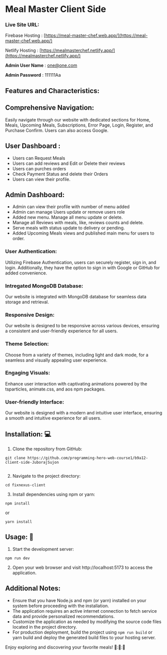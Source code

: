 # Meal Master Client Side

### Live Site URL:

Firebase Hosting : [https://meal-master-chef.web.app/](https://meal-master-chef.web.app/)

Netlify Hosting : [https://mealmasterchef.netlify.app/](https://mealmasterchef.netlify.app/)

**Admin User Name** : one@one.com

**Admin Password** : 111111Aa

## Features and Characteristics:

## Comprehensive Navigation:

Easily navigate through our website with dedicated sections for Home, Meals, Upcoming Meals, Subscriptions, Error Page, Login, Register, and Purchase Confirm. Users can also access Google.

## User Dashboard :

- Users can Request Meals
- Users can add reviews and Edit or Delete their reviews
- Users can purches orders
- Check Payment Status and delete their Orders
- Users can view their profile.

## Admin Dashboard:

- Admin can view their profile with number of menu added
- Admin can manage Users update or remove users role
- Added new menu. Manage all menu update or delete.
- Manage all Reviews with meals, like, reviews counts and delete.
- Serve meals with status update to delivery or pending.
- Added Upcoming Meals views and published main menu for users to order.

### User Authentication:

Utilizing Firebase Authentication, users can securely register, sign in, and login. Additionally, they have the option to sign in with Google or GitHub for added convenience.

### Intregated MongoDB Database:

Our website is integrated with MongoDB database for seamless data storage and retrieval.

### Responsive Design:

Our website is designed to be responsive across various devices, ensuring a consistent and user-friendly experience for all users.

### Theme Selection:

Choose from a variety of themes, including light and dark mode, for a seamless and visually appealing user experience.

### Engaging Visuals:

Enhance user interaction with captivating animations powered by the tsparticles, animate.css, and aos npm packages.

### User-friendly Interface:

Our website is designed with a modern and intuitive user interface, ensuring a smooth and intuitive experience for all users.

## Installation: :computer:

1. Clone the repository from GitHub:

```
git clone https://github.com/programming-hero-web-course1/b9a12-client-side-JuborajSujon


```

2. Navigate to the project directory:

```
cd fixnexus-client
```

3. Install dependencies using npm or yarn:

```
npm install
```

or

```
yarn install
```

## Usage: :book:

1. Start the development server:

```
npm run dev
```

2. Open your web browser and visit http://localhost:5173 to access the application.

## Additional Notes:

- Ensure that you have Node.js and npm (or yarn) installed on your system before proceeding with the installation.
- The application requires an active internet connection to fetch service data and provide personalized recommendations.
- Customize the application as needed by modifying the source code files located in the project directory.
- For production deployment, build the project using `npm run build` or yarn build and deploy the generated build files to your hosting server.

Enjoy exploring and discovering your favorite meals! :rocket:::rocket:::rocket:
